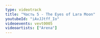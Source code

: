 ```yaml
---
type: videotrack
title: "Часть 5 - The Eyes of Lara Moon"
youtubeId: "iAvJJtff_Io"
videoevents: vevt0005
videoartists: ["Arena"]
---
```

